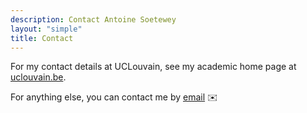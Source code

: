 ```yaml
---
description: Contact Antoine Soetewey
layout: "simple"
title: Contact
---
```


For my contact details at UCLouvain, see my academic home page at <a href="https://uclouvain.be/en/directories/antoine.soetewey" target="_blank" rel="noopener">uclouvain.be</a>.

For anything else, you can contact me by [email](mailto:ant.soetewey@gmail.com) :envelope:
